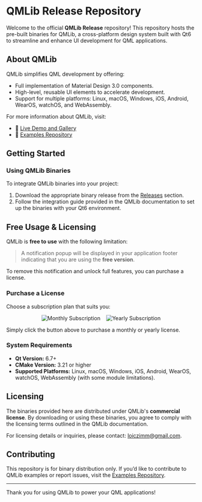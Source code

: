 # QMLib Release Repository

Welcome to the official **QMLib Release** repository! This repository hosts the pre-built binaries for QMLib, a cross-platform design system built with Qt6 to streamline and enhance UI development for QML applications.

## About QMLib
QMLib simplifies QML development by offering:
- Full implementation of Material Design 3.0 components.
- High-level, reusable UI elements to accelerate development.
- Support for multiple platforms: Linux, macOS, Windows, iOS, Android, WearOS, watchOS, and WebAssembly.

For more information about QMLib, visit:
- 🔗 [Live Demo and Gallery](https://loiczimm.com/gallery)
- 🔗 [Examples Repository](https://github.com/zimmldev/qmlib-examples)

## Getting Started

### Using QMLib Binaries
To integrate QMLib binaries into your project:
1. Download the appropriate binary release from the [Releases](https://github.com/zimmldev/qmlib-release/releases) section.
2. Follow the integration guide provided in the QMLib documentation to set up the binaries with your Qt6 environment.

## Free Usage & Licensing

QMLib is **free to use** with the following limitation:

> A notification popup will be displayed in your application footer indicating that you are using the **free version**.

To remove this notification and unlock full features, you can purchase a license.

### Purchase a License

Choose a subscription plan that suits you:

<p align="center">
  <a href="https://buy.stripe.com/bJe8wPcbH2UN2hafIA6Na01" target="_blank" style="text-decoration:none;">
    <img src="https://img.shields.io/badge/Subscribe_Monthly-blue?style=for-the-badge&logo=stripe&logoColor=white" alt="Monthly Subscription" />
  </a>
  &nbsp;&nbsp;
  <a href="https://buy.stripe.com/00w14n5NjgLDf3W53W6Na00" target="_blank" style="text-decoration:none;">
    <img src="https://img.shields.io/badge/Subscribe_Yearly-green?style=for-the-badge&logo=stripe&logoColor=white" alt="Yearly Subscription" />
  </a>
</p>

Simply click the button above to purchase a monthly or yearly license.

### System Requirements
- **Qt Version:** 6.7+  
- **CMake Version:** 3.21 or higher  
- **Supported Platforms:** Linux, macOS, Windows, iOS, Android, WearOS, watchOS, WebAssembly (with some module limitations).

## Licensing
The binaries provided here are distributed under QMLib's **commercial license**. By downloading or using these binaries, you agree to comply with the licensing terms outlined in the QMLib documentation.

For licensing details or inquiries, please contact: loiczimm@gmail.com.

## Contributing
This repository is for binary distribution only. If you’d like to contribute to QMLib examples or report issues, visit the [Examples Repository](https://github.com/zimmldev/qmlib-examples).

---

Thank you for using QMLib to power your QML applications!
